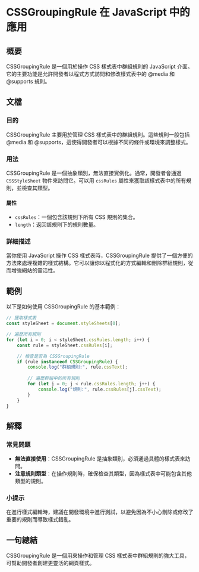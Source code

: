 <!--
Meta Description: # CSSGroupingRule 在 JavaScript 中的應用 ## 概要 CSSGroupingRule 是一個用於操作 CSS 樣式表中群組規則的 JavaScript 介面。它的主要功能是允許開發者以程式方式訪問和修改樣式表中的 @media 和 @supports 規則。 ## 文檔...
Meta Keywords: cssgroupingrule, cssrules, css, rule, javascript
-->

# CSSGroupingRule 在 JavaScript 中的應用

## 概要
CSSGroupingRule 是一個用於操作 CSS 樣式表中群組規則的 JavaScript 介面。它的主要功能是允許開發者以程式方式訪問和修改樣式表中的 @media 和 @supports 規則。

## 文檔
### 目的
CSSGroupingRule 主要用於管理 CSS 樣式表中的群組規則。這些規則一般包括 @media 和 @supports，這使得開發者可以根據不同的條件或環境來調整樣式。

### 用法
CSSGroupingRule 是一個抽象類別，無法直接實例化。通常，開發者會通過 `CSSStyleSheet` 物件來訪問它。可以用 `cssRules` 屬性來獲取該樣式表中的所有規則，並檢查其類型。

#### 屬性
- `cssRules`：一個包含該規則下所有 CSS 規則的集合。
- `length`：返回該規則下的規則數量。

### 詳細描述
當你使用 JavaScript 操作 CSS 樣式表時，CSSGroupingRule 提供了一個方便的方法來處理複雜的樣式結構。它可以讓你以程式化的方式編輯和刪除群組規則，從而增強網站的靈活性。

## 範例
以下是如何使用 CSSGroupingRule 的基本範例：

```javascript
// 獲取樣式表
const styleSheet = document.styleSheets[0];

// 遍歷所有規則
for (let i = 0; i < styleSheet.cssRules.length; i++) {
    const rule = styleSheet.cssRules[i];

    // 檢查是否為 CSSGroupingRule
    if (rule instanceof CSSGroupingRule) {
        console.log("群組規則:", rule.cssText);
        
        // 遍歷群組中的所有規則
        for (let j = 0; j < rule.cssRules.length; j++) {
            console.log("規則:", rule.cssRules[j].cssText);
        }
    }
}
```

## 解釋
### 常見問題
- **無法直接使用**：CSSGroupingRule 是抽象類別，必須通過具體的樣式表來訪問。
- **注意規則類型**：在操作規則時，確保檢查其類型，因為樣式表中可能包含其他類型的規則。

### 小提示
在進行樣式編輯時，建議在開發環境中進行測試，以避免因為不小心刪除或修改了重要的規則而導致樣式錯亂。

## 一句總結
CSSGroupingRule 是一個用來操作和管理 CSS 樣式表中群組規則的強大工具，可幫助開發者創建更靈活的網頁樣式。
